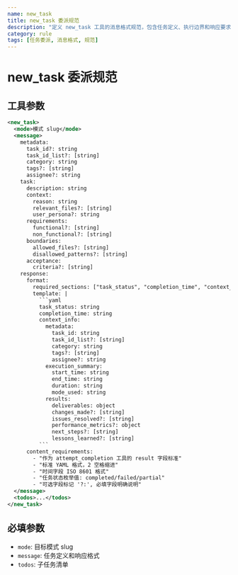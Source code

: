 ```yaml
---
name: new_task
title: new_task 委派规范
description: "定义 new_task 工具的消息格式规范，包含任务定义、执行边界和响应要求"
category: rule
tags: [任务委派, 消息格式, 规范]
---
```


# new_task 委派规范

## 工具参数

````xml
<new_task>
  <mode>模式 slug</mode>
  <message>
    metadata:
      task_id?: string
      task_id_list?: [string]
      category: string
      tags?: [string]
      assignee?: string
    task:
      description: string
      context:
        reason: string
        relevant_files?: [string]
        user_persona?: string
      requirements:
        functional?: [string]
        non_functional?: [string]
      boundaries:
        allowed_files?: [string]
        disallowed_patterns?: [string]
      acceptance:
        criteria?: [string]
    response:
      format:
        required_sections: ["task_status", "completion_time", "context_info"]
        template: |
          ```yaml
          task_status: string
          completion_time: string
          context_info:
            metadata:
              task_id: string
              task_id_list?: [string]
              category: string
              tags?: [string]
              assignee?: string
            execution_summary:
              start_time: string
              end_time: string
              duration: string
              mode_used: string
            results:
              deliverables: object
              changes_made?: [string]
              issues_resolved?: [string]
              performance_metrics?: object
              next_steps?: [string]
              lessons_learned?: [string]
          ```
      content_requirements:
        - "作为 attempt_completion 工具的 result 字段标准"
        - "标准 YAML 格式，2 空格缩进"
        - "时间字段 ISO 8601 格式"
        - "任务状态枚举值: completed/failed/partial"
        - "可选字段标记 '?:', 必填字段明确说明"
  </message>
  <todos>...</todos>
</new_task>
````

## 必填参数

- `mode`: 目标模式 slug
- `message`: 任务定义和响应格式
- `todos`: 子任务清单
